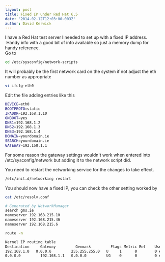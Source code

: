 ```yaml
---
layout: post
title: Fixed IP under Red Hat 6.5
date: '2014-02-12T12:03:00.003Z'
author: David Kerwick
---
```


I have a Red Hat test server I needed to set up with a fixed IP address.  Handy info with a good bit of info available so just a memory dump for handy reference.  
Go to  

``` bash
cd /etc/sysconfig/network-scripts  
```

It will probably be the first network card on the system if not adjust the eth number as appropriate  

``` bash
vi ifcfg-eth0  
```

Edit the file adding entries like this  

``` bash
DEVICE=eth0  
BOOTPROTO=static  
IPADDR=192.168.1.10  
ONBOOT=yes  
DNS1=192.168.1.2  
DNS2=192.168.1.3  
DNS3=192.168.1.4  
DOMAIN=yourdomain.ie  
SEARCH=yourdomain.ie  
GATEWAY=192.168.1.1  
```

For some reason the gateway settings wouldn't work when entered into /etc/sysconfig/network but adding it to the network script did.  

You need to restart the networking service for the changes to take effect.  

``` bash
/etc/init.d/networking restart  
```

You should now have a fixed IP, you can check the other setting worked by  

``` bash
cat /etc/resolv.conf   

# Generated by NetworkManager  
search gms.ie  
nameserver 192.168.215.10  
nameserver 192.168.215.46  
nameserver 192.168.215.6  

route -n  

Kernel IP routing table  
Destination     Gateway         Genmask         Flags Metric Ref    Use Iface  
192.168.1.0   0.0.0.0         255.255.255.0   U     1      0        0 eth0  
0.0.0.0         192.168.1.1   0.0.0.0         UG    0      0        0 eth0  
```
